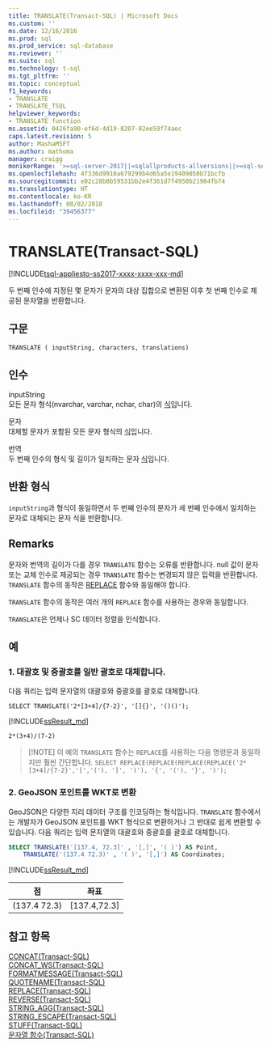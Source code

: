 ```yaml
---
title: TRANSLATE(Transact-SQL) | Microsoft Docs
ms.custom: ''
ms.date: 12/16/2016
ms.prod: sql
ms.prod_service: sql-database
ms.reviewer: ''
ms.suite: sql
ms.technology: t-sql
ms.tgt_pltfrm: ''
ms.topic: conceptual
f1_keywords:
- TRANSLATE
- TRANSLATE_TSQL
helpviewer_keywords:
- TRANSLATE function
ms.assetid: 0426fa90-ef6d-4d19-8207-02ee59f74aec
caps.latest.revision: 5
author: MashaMSFT
ms.author: mathoma
manager: craigg
monikerRange: '>=sql-server-2017||=sqlallproducts-allversions||>=sql-server-linux-2017'
ms.openlocfilehash: 4f336d9910a679299b4d65a5e19409050b71bcfb
ms.sourcegitcommit: e02c28b0b59531bb2e4f361d7f4950b21904fb74
ms.translationtype: HT
ms.contentlocale: ko-KR
ms.lasthandoff: 08/02/2018
ms.locfileid: "39456377"
---
```

# <a name="translate-transact-sql"></a>TRANSLATE(Transact-SQL)
[!INCLUDE[tsql-appliesto-ss2017-xxxx-xxxx-xxx-md](../../includes/tsql-appliesto-ss2017-xxxx-xxxx-xxx-md.md)]

두 번째 인수에 지정된 몇 문자가 문자의 대상 집합으로 변환된 이후 첫 번째 인수로 제공된 문자열을 반환합니다.

## <a name="syntax"></a>구문   
```
TRANSLATE ( inputString, characters, translations) 
```

## <a name="arguments"></a>인수   

inputString   
모든 문자 형식(nvarchar, varchar, nchar, char)의 [식](../../t-sql/language-elements/expressions-transact-sql.md)입니다.

문자   
대체할 문자가 포함된 모든 문자 형식의 [식](../../t-sql/language-elements/expressions-transact-sql.md)입니다.

번역   
두 번째 인수의 형식 및 길이가 일치하는 문자 [식](../../t-sql/language-elements/expressions-transact-sql.md)입니다.

## <a name="return-types"></a>반환 형식   
`inputString`과 형식이 동일하면서 두 번째 인수의 문자가 세 번째 인수에서 일치하는 문자로 대체되는 문자 식을 반환합니다.

## <a name="remarks"></a>Remarks   

문자와 번역의 길이가 다를 경우 `TRANSLATE` 함수는 오류를 반환합니다. null 값이 문자 또는 교체 인수로 제공되는 경우 `TRANSLATE` 함수는 변경되지 않은 입력을 반환합니다. `TRANSLATE` 함수의 동작은 [REPLACE](../../t-sql/functions/replace-transact-sql.md) 함수와 동일해야 합니다.   

`TRANSLATE` 함수의 동작은 여러 개의 `REPLACE` 함수를 사용하는 경우와 동일합니다.

`TRANSLATE`은 언제나 SC 데이터 정렬을 인식합니다.

## <a name="examples"></a>예   

### <a name="a-replace-square-and-curly-braces-with-regular-braces"></a>1. 대괄호 및 중괄호를 일반 괄호로 대체합니다.    
다음 쿼리는 입력 문자열의 대괄호와 중괄호를 괄호로 대체합니다.
```
SELECT TRANSLATE('2*[3+4]/{7-2}', '[]{}', '()()');
```
[!INCLUDE[ssResult_md](../../includes/ssresult-md.md)]
```
2*(3+4)/(7-2)
```

>  [!NOTE]
>  이 예의 `TRANSLATE` 함수는 `REPLACE`를 사용하는 다음 명령문과 동일하지만 훨씬 간단합니다. `SELECT REPLACE(REPLACE(REPLACE(REPLACE('2*[3+4]/{7-2}','[','('), ']', ')'), '{', '('), '}', ')');` 


###  <a name="b-convert-geojson-points-into-wkt"></a>2. GeoJSON 포인트를 WKT로 변환    
GeoJSON은 다양한 지리 데이터 구조를 인코딩하는 형식입니다. `TRANSLATE` 함수에서는 개발자가 GeoJSON 포인트를 WKT 형식으로 변환하거나 그 반대로 쉽게 변환할 수 있습니다. 다음 쿼리는 입력 문자열의 대괄호와 중괄호를 괄호로 대체합니다.   
```sql
SELECT TRANSLATE('[137.4, 72.3]' , '[,]', '( )') AS Point,
    TRANSLATE('(137.4 72.3)' , '( )', '[,]') AS Coordinates;
```

[!INCLUDE[ssResult_md](../../includes/ssresult-md.md)]   


|점  |좌표 |  
---------|--------- |
(137.4  72.3) |[137.4,72.3] |


## <a name="see-also"></a>참고 항목
 [CONCAT&#40;Transact-SQL&#41;](../../t-sql/functions/concat-transact-sql.md)  
 [CONCAT_WS&#40;Transact-SQL&#41;](../../t-sql/functions/concat-ws-transact-sql.md)  
 [FORMATMESSAGE&#40;Transact-SQL&#41;](../../t-sql/functions/formatmessage-transact-sql.md)  
 [QUOTENAME&#40;Transact-SQL&#41;](../../t-sql/functions/quotename-transact-sql.md)  
 [REPLACE&#40;Transact-SQL&#41;](../../t-sql/functions/replace-transact-sql.md)  
 [REVERSE&#40;Transact-SQL&#41;](../../t-sql/functions/reverse-transact-sql.md)  
 [STRING_AGG&#40;Transact-SQL&#41;](../../t-sql/functions/string-agg-transact-sql.md)  
 [STRING_ESCAPE&#40;Transact-SQL&#41;](../../t-sql/functions/string-escape-transact-sql.md)  
 [STUFF&#40;Transact-SQL&#41;](../../t-sql/functions/stuff-transact-sql.md)  
 [문자열 함수(Transact-SQL)](../../t-sql/functions/string-functions-transact-sql.md)   

